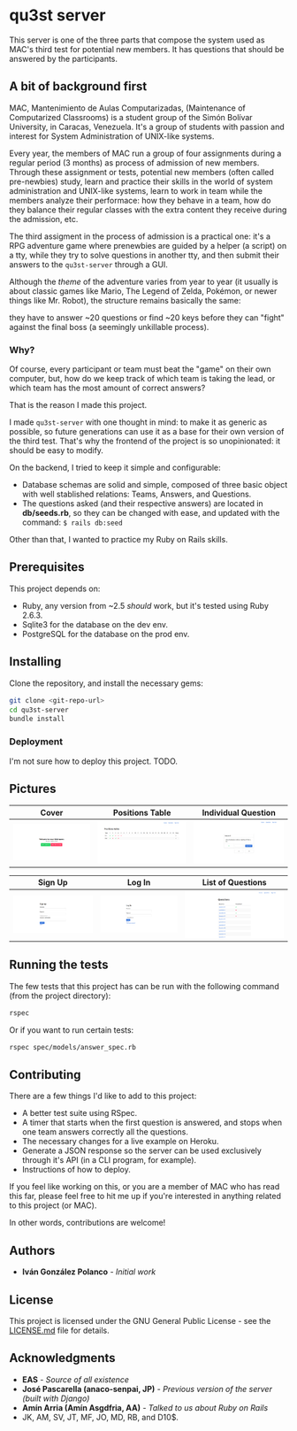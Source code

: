 # qu3st server

This server is one of the three parts that compose the system used as MAC's
third test for potential new members. It has questions that should be answered
by the participants.

## A bit of background first

MAC, Mantenimiento de Aulas Computarizadas, (Maintenance of Computarized
Classrooms) is a student group of the Simón Bolívar University, in Caracas,
Venezuela. It's a group of students with passion and interest for System
Administration of UNIX-like systems.

Every year, the members of MAC run a group of four assignments during a regular
period (3 months) as process of admission of new members. Through these
assignment or tests, potential new members (often called pre-newbies) study,
learn and practice their skills in the world of system administration and
UNIX-like systems, learn to work in team while the members analyze their
performace: how they behave in a team, how do they balance their regular classes
with the extra content they receive during the admission, etc.

The third assigment in the process of admission is a practical one: it's a RPG
adventure game where prenewbies are guided by a helper (a script) on a tty,
while they try to solve questions in another tty, and then submit their answers
to the `qu3st-server` through a GUI.

Although the _theme_ of the adventure varies from year to year (it usually is
about classic games like Mario, The Legend of Zelda, Pokémon, or newer things
like Mr. Robot), the structure remains basically the same:

they have to answer ~20 questions or find ~20 keys before they can "fight"
against the final boss (a seemingly unkillable process).

### Why?

Of course, every participant or team must beat the "game" on their own computer,
but, how do we keep track of which team is taking the lead, or which team has
the most amount of correct answers?

That is the reason I made this project.

I made `qu3st-server` with one thought in mind: to make it as generic as
possible, so future generations can use it as a base for their own version of
the third test. That's why the frontend of the project is so unopinionated: it
should be easy to modify.

On the backend, I tried to keep it simple and configurable:
- Database schemas are solid and simple, composed of three basic object with
	well stablished relations: Teams, Answers, and Questions.
- The questions asked (and their respective answers) are located in
	**db/seeds.rb**, so they can be changed with ease, and updated with the
	command: `$ rails db:seed`

Other than that, I wanted to practice my Ruby on Rails skills.

## Prerequisites

This project depends on:
- Ruby, any version from ~2.5 _should_ work, but it's tested using Ruby 2.6.3.
- Sqlite3 for the database on the dev env.
- PostgreSQL for the database on the prod env.

## Installing

Clone the repository, and install the necessary gems:
```sh
git clone <git-repo-url>
cd qu3st-server
bundle install
```

### Deployment

I'm not sure how to deploy this project. TODO.

## Pictures
Cover | Positions Table | Individual Question
----- | --------------- | -------------------
![](screenshots/cover.png) | ![](screenshots/positions.png) | ![](screenshots/question.png)

Sign Up | Log In | List of Questions
------- | ------ | -----------------
![](screenshots/signup.png) | ![](screenshots/login.png) | ![](screenshots/questions.png)

## Running the tests

The few tests that this project has can be run with the following command (from
the project directory):
```sh
rspec
```
Or if you want to run certain tests:
```sh
rspec spec/models/answer_spec.rb
```

## Contributing

There are a few things I'd like to add to this project:
- A better test suite using RSpec.
- A timer that starts when the first question is answered, and stops when one
	team answers correctly all the questions.
- The necessary changes for a live example on Heroku.
- Generate a JSON response so the server can be used exclusively through it's
	API (in a CLI program, for example).
- Instructions of how to deploy.

If you feel like working on this, or you are a member of MAC who has read this
far, please feel free to hit me up if you're interested in anything related to
this project (or MAC).

In other words, contributions are welcome!

## Authors

* **Iván González Polanco** - *Initial work*

## License

This project is licensed under the GNU General Public License - see the
[LICENSE.md](LICENSE.md) file for details.

## Acknowledgments

* **EAS** - *Source of all existence*
* **José Pascarella (anaco-senpai, JP)** - *Previous version of the server
	(built with Django)*
* **Amín Arria (Amín Asgdfria, AA)** - *Talked to us about Ruby on Rails*
* JK, AM, SV, JT, MF, JO, MD, RB, and D10$.
